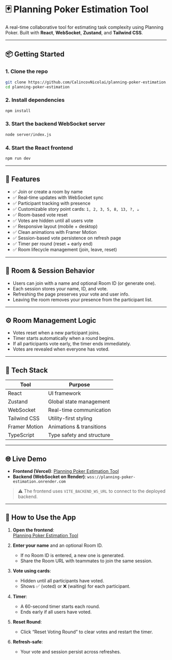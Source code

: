 # 🃏 Planning Poker Estimation Tool

A real-time collaborative tool for estimating task complexity using Planning Poker. Built with **React**, **WebSocket**, **Zustand**, and **Tailwind CSS**.

---

## 📦 Getting Started

### 1. Clone the repo

```bash
git clone https://github.com/CalincovNicolai/planning-poker-estimation.git
cd planning-poker-estimation
```

### 2. Install dependencies

```bash
npm install
```

### 3. Start the backend WebSocket server

```bash
node server/index.js
```


### 4. Start the React frontend

```bash
npm run dev
```

---

## 🚀 Features

- ✅ Join or create a room by name
- ✅ Real-time updates with WebSocket sync
- ✅ Participant tracking with presence
- ✅ Customizable story point cards: `1, 2, 3, 5, 8, 13, ?, ☕`
- ✅ Room-based vote reset
- ✅ Votes are hidden until all users vote
- ✅ Responsive layout (mobile + desktop)
- ✅ Clean animations with Framer Motion
- ✅ Session-based vote persistence on refresh page
- ✅ Timer per round (reset + early end)
- ✅ Room lifecycle management (join, leave, reset)

---

## 🔐 Room & Session Behavior

- Users can join with a name and optional Room ID (or generate one). 
- Each session stores your name, ID, and vote. 
- Refreshing the page preserves your vote and user info. 
- Leaving the room removes your presence from the participant list.

---

## ⚙️ Room Management Logic

- Votes reset when a new participant joins. 
- Timer starts automatically when a round begins. 
- If all participants vote early, the timer ends immediately. 
- Votes are revealed when everyone has voted.

---

## 🧩 Tech Stack

| Tool        | Purpose                      |
|-------------|------------------------------|
| React       | UI framework                 |
| Zustand     | Global state management      |
| WebSocket   | Real-time communication      |
| Tailwind CSS| Utility-first styling        |
| Framer Motion | Animations & transitions  |
| TypeScript  | Type safety and structure    |

---

## 🌐 Live Demo

- **Frontend (Vercel)**: [Planning Poker Estimation Tool](https://planning-poker-estimation.vercel.app)
- **Backend (WebSocket on Render)**: `wss://planning-poker-estimation.onrender.com`

> ⚠️ The frontend uses `VITE_BACKEND_WS_URL` to connect to the deployed backend.

---

## 🚀 How to Use the App

1. **Open the frontend**:  
   [Planning Poker Estimation Tool](https://planning-poker-estimation.vercel.app)

2. **Enter your name** and an optional Room ID.
    - If no Room ID is entered, a new one is generated.
    - Share the Room URL with teammates to join the same session.

3. **Vote using cards**:
    - Hidden until all participants have voted.
    - Shows ✅ (voted) or ❌ (waiting) for each participant.

4. **Timer**:
    - A 60-second timer starts each round.
    - Ends early if all users have voted.

5. **Reset Round**:
    - Click “Reset Voting Round” to clear votes and restart the timer.

6. **Refresh-safe**:
    - Your vote and session persist across refreshes.
